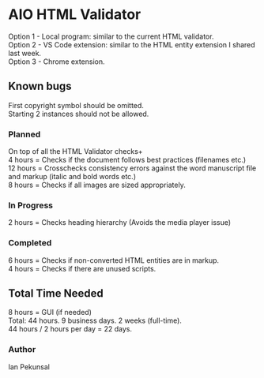 # AIO HTML Validator

Option 1 - Local program: similar to the current HTML validator.<br>
Option 2 - VS Code extension: similar to the HTML entity extension I shared last week.<br>
Option 3 - Chrome extension.<br>

## Known bugs

First copyright symbol should be omitted.<br>
Starting 2 instances should not be allowed.

### Planned

On top of all the HTML Validator checks+<br>
4 hours = Checks if the document follows best practices (filenames etc.)<br>
12 hours = Crosschecks consistency errors against the word manuscript file and markup (italic and bold words etc.)<br>
8 hours = Checks if all images are sized appropriately.<br>

### In Progress

2 hours = Checks heading hierarchy (Avoids the media player issue)<br>

### Completed

6 hours = Checks if non-converted HTML entities are in markup.<br>
4 hours = Checks if there are unused scripts.<br>

## Total Time Needed

8 hours = GUI (if needed)<br>
Total: 44 hours. 9 business days. 2 weeks (full-time).<br>
44 hours / 2 hours per day = 22 days.<br>

### Author

Ian Pekunsal
